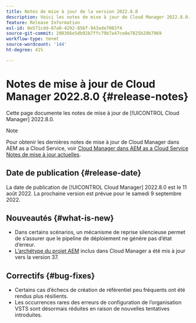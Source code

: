 ```yaml
---
title: Notes de mise à jour de la version 2022.8.0
description: Voici les notes de mise à jour de Cloud Manager 2022.8.0.
feature: Release Information
exl-id: 0e571cdd-87a0-4292-856f-943ade7083f4
source-git-commit: 200366e5db92b7ffc79b7a47ce8e7825b29b7969
workflow-type: tm+mt
source-wordcount: '144'
ht-degree: 41%

---
```


# Notes de mise à jour de Cloud Manager 2022.8.0 {#release-notes}

Cette page documente les notes de mise à jour de [!UICONTROL Cloud Manager] 2022.8.0.

>[!NOTE]
>
>Pour obtenir les dernières notes de mise à jour de Cloud Manager dans AEM as a Cloud Service, voir [Cloud Manager dans AEM as a Cloud Service Notes de mise à jour actuelles](https://experienceleague.adobe.com/docs/experience-manager-cloud-service/content/implementing/using-cloud-manager/release-notes-cloud-manager/release-notes-cm-current.html?lang=fr).

## Date de publication {#release-date}

La date de publication de [!UICONTROL Cloud Manager] 2022.8.0 est le 11 août 2022. La prochaine version est prévue pour le samedi 9 septembre 2022.

## Nouveautés {#what-is-new}

* Dans certains scénarios, un mécanisme de reprise silencieuse permet de s’assurer que le pipeline de déploiement ne génère pas d’état d’erreur.
* [L’archétype du projet AEM](https://experienceleague.adobe.com/docs/experience-manager-core-components/using/developing/archetype/overview.html?lang=fr) inclus dans Cloud Manager a été mis à jour vers la version 37.

## Correctifs {#bug-fixes}

* Certains cas d’échecs de création de référentiel peu fréquents ont été rendus plus résilients.
* Les occurrences rares des erreurs de configuration de l’organisation VSTS sont désormais réduites en raison de nouvelles tentatives introduites.
